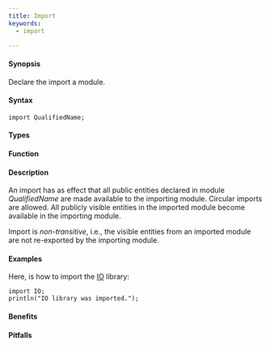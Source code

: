 ```yaml
---
title: Import
keywords:
  - import

---
```


#### Synopsis

Declare the import a module.

#### Syntax

```rascal
import QualifiedName;
```

#### Types

#### Function

#### Description

An import has as effect that all public entities declared in module _QualifiedName_ are made available to the importing module. Circular imports are allowed. All publicly visible entities in the imported module become available in the importing module.

Import is _non-transitive_, i.e., the visible entities from an imported module are not re-exported by the importing module.

#### Examples

Here, is how to import the [IO]((Library:module:IO)) library:
```rascal-shell
import IO;
println("IO library was imported.");
```

#### Benefits

#### Pitfalls

